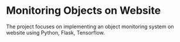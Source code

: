# Monitoring Objects on Website
The project focuses on implementing an object monitoring system on website using Python, Flask, Tensorflow.

